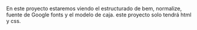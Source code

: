 En este proyecto estaremos viendo el estructurado de bem, normalize, fuente de Google fonts y el modelo de caja. este proyecto solo tendrá html y css.
